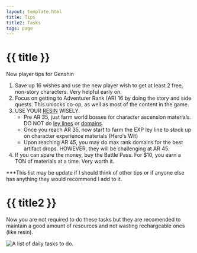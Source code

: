 ```yaml
---
layout: template.html
title: Tips
title2: Tasks
tags: page
---
```


# {{ title }}
New player tips for Genshin
            <ol>
                <li>Save up 16 wishes and use the new player wish to get at least 2 free, non-story characters. Very helpful early on.</li>
                <li>Focus on getting to Adventurer Rank (AR) 16 by doing the story and side quests. This unlocks co-op, as well as most of the content in the game.</li>
                <li>USE YOUR <a href="https://genshin-impact.fandom.com/wiki/Original_Resin">RESIN</a> WISELY.
                    <ul>
                        <li> Pre AR 35, just farm world bosses for character ascension materials. DO NOT do <a href="https://attackofthefanboy.com/guides/genshin-impact-what-are-ley-lines-how-to-complete-ley-lines/">ley lines</a> or <a href="https://genshin-impact.fandom.com/wiki/Domains">domains</a>.</li>
                        <li> Once you reach AR 35, now start to farm the EXP ley line to stock up on character experience materials (Hero's Wit)</li>
                        <li> Upon reaching AR 45, you may do max rank domains for the best artifact drops. HOWEVER, they will be challenging at AR 45.</li>
                    </ul>
                </li>
                <li>If you can spare the money, buy the Battle Pass. For $10, you earn a TON of materials at a time. Very worth it.</li>
              </ol>
              <p>***This list may be update if I should think of other tips or if anyone else has anything they would recommend I add to it.</p>

# {{ title2 }}
Now you are not required to do these tasks but they are recomended to maintain a good amount of resources and not wasting rechargeable ones (like resin).
              <div class="imgbox"><img class="img1" src="..\img\dailyTasks.png" alt="A list of daily tasks to do."></div>
         
     
